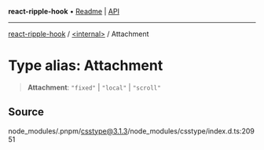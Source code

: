 **react-ripple-hook** • [Readme](../../README.md) \| [API](../../globals.md)

---

[react-ripple-hook](../../README.md) / [\<internal\>](../README.md) / Attachment

# Type alias: Attachment

> **Attachment**: `"fixed"` \| `"local"` \| `"scroll"`

## Source

node_modules/.pnpm/csstype@3.1.3/node_modules/csstype/index.d.ts:20951
